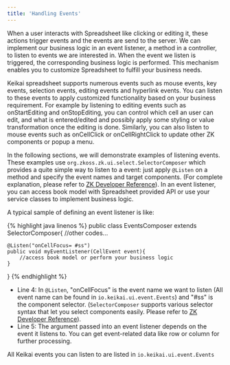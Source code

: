 ```yaml
---
title: 'Handling Events'
---
```

When a user interacts with Spreadsheet like clicking or editing it, these
actions trigger events and the events are send to the server. We can implement our
business logic in an event listener, a method in a controller, to listen to
events we are interested in. When the event we listen is triggered, the corresponding business logic is performed. This mechanism enables you to customize Spreadsheet to fulfill your business needs.

Keikai spreadsheet supports numerous events such as mouse events, key
events, selection events, editing events and hyperlink events. You can
listen to these events to apply customized functionality based on your business
requirement. For example by listening to editing events such as
onStartEditing and onStopEditing, you can control which cell an user can
edit, and what is entered/edited and possibly apply some styling or value
transformation once the editing is done. Similarly, you can also
listen to mouse events such as onCellClick or onCellRightClick to
update other ZK components or popup a menu.

In the following sections, we will demonstrate examples of listening events. These examples use `org.zkoss.zk.ui.select.SelectorComposer` which provides a quite simple way to listen to a event: just apply
`@Listen` on a method and specify the event names and target
components. (For complete explanation, please refer to [ZK Developer Reference](https://www.zkoss.org/wiki/ZK_Developer%27s_Reference/MVC/Controller/Wire_Event_Listeners)).
In an event listener, you can access book model with Spreadsheet provided
API or use your service classes to implement business logic.

A typical sample of defining an event listener is like:

{% highlight java linenos %}
public class EventsComposer extends SelectorComposer<Component>{
    //other codes...

    @Listen("onCellFocus= #ss")
    public void myEventListener(CellEvent event){
        //access book model or perform your business logic
    }
}
{% endhighlight %}

  - Line 4: In `@Listen`, "onCellFocus" is the event name we want to
    listen (All event name can be found in `io.keikai.ui.event.Events`)
    and "\#ss" is the component selector. (`SelectorComposer` supports
    various selector syntax that let you select components easily.
    Please refer to [ZK Developer Reference](https://www.zkoss.org/wiki/ZK_Developer%27s_Reference/MVC/Controller/Wire_Components)).
  - Line 5: The argument passed into an event listener depends on the
    event it listens to. You can get event-related data like row or column
    for further processing.

All Keikai events you can listen to are listed in `io.keikai.ui.event.Events`
